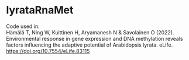 # lyrataRnaMet

Code used in:
<br>
Hämälä T, Ning W, Kuittinen H, Aryamanesh N & Savolainen O (2022). Environmental response in gene expression and DNA methylation reveals factors influencing the adaptive potential of Arabidopsis lyrata. eLife.
https://doi.org/10.7554/eLife.83115
